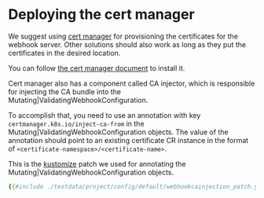 # Deploying the cert manager

We suggest using [cert manager](https://github.com/jetstack/cert-manager) for
provisioning the certificates for the webhook server. Other solutions should
also work as long as they put the certificates in the desired location.

You can follow
[the cert manager document](https://docs.cert-manager.io/en/latest/getting-started/install/kubernetes.html)
to install it.

Cert manager also has a component called CA injector, which is responsible for
injecting the CA bundle into the Mutating|ValidatingWebhookConfiguration.

To accomplish that, you need to use an annotation with key
`certmanager.k8s.io/inject-ca-from`
in the Mutating|ValidatingWebhookConfiguration objects.
The value of the annotation should point to an existing certificate CR instance
in the format of `<certificate-namespace>/<certificate-name>`.

This is the [kustomize](https://github.com/kubernetes-sigs/kustomize) patch we
used for annotating the Mutating|ValidatingWebhookConfiguration objects.
```yaml
{{#include ./testdata/project/config/default/webhookcainjection_patch.yaml}}
```
